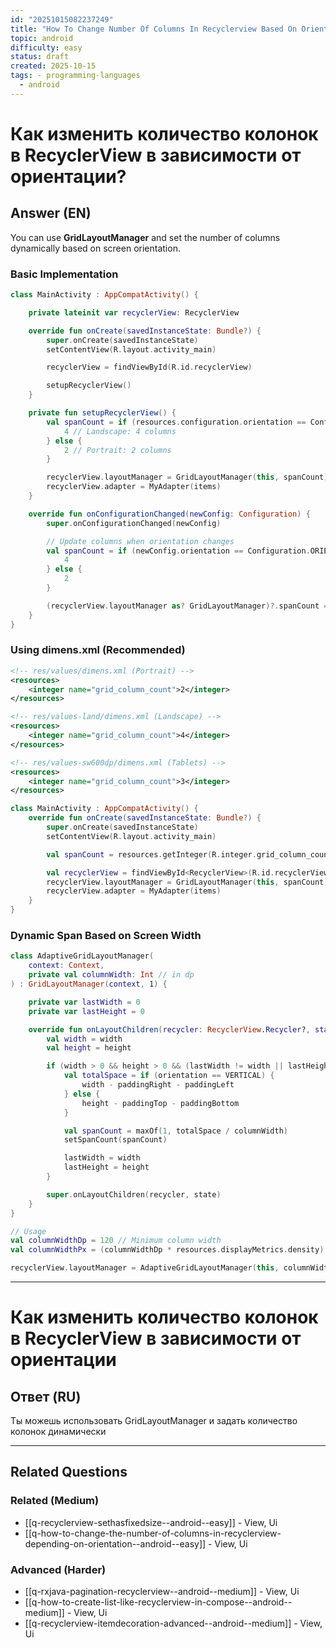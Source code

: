 ```yaml
---
id: "20251015082237249"
title: "How To Change Number Of Columns In Recyclerview Based On Orientation / Как изменить количество колонок в RecyclerView в зависимости от ориентации"
topic: android
difficulty: easy
status: draft
created: 2025-10-15
tags: - programming-languages
  - android
---
```

# Как изменить количество колонок в RecyclerView в зависимости от ориентации?

## Answer (EN)
You can use **GridLayoutManager** and set the number of columns dynamically based on screen orientation.

### Basic Implementation

```kotlin
class MainActivity : AppCompatActivity() {

    private lateinit var recyclerView: RecyclerView

    override fun onCreate(savedInstanceState: Bundle?) {
        super.onCreate(savedInstanceState)
        setContentView(R.layout.activity_main)

        recyclerView = findViewById(R.id.recyclerView)

        setupRecyclerView()
    }

    private fun setupRecyclerView() {
        val spanCount = if (resources.configuration.orientation == Configuration.ORIENTATION_LANDSCAPE) {
            4 // Landscape: 4 columns
        } else {
            2 // Portrait: 2 columns
        }

        recyclerView.layoutManager = GridLayoutManager(this, spanCount)
        recyclerView.adapter = MyAdapter(items)
    }

    override fun onConfigurationChanged(newConfig: Configuration) {
        super.onConfigurationChanged(newConfig)

        // Update columns when orientation changes
        val spanCount = if (newConfig.orientation == Configuration.ORIENTATION_LANDSCAPE) {
            4
        } else {
            2
        }

        (recyclerView.layoutManager as? GridLayoutManager)?.spanCount = spanCount
    }
}
```

### Using dimens.xml (Recommended)

```xml
<!-- res/values/dimens.xml (Portrait) -->
<resources>
    <integer name="grid_column_count">2</integer>
</resources>

<!-- res/values-land/dimens.xml (Landscape) -->
<resources>
    <integer name="grid_column_count">4</integer>
</resources>

<!-- res/values-sw600dp/dimens.xml (Tablets) -->
<resources>
    <integer name="grid_column_count">3</integer>
</resources>
```

```kotlin
class MainActivity : AppCompatActivity() {
    override fun onCreate(savedInstanceState: Bundle?) {
        super.onCreate(savedInstanceState)
        setContentView(R.layout.activity_main)

        val spanCount = resources.getInteger(R.integer.grid_column_count)

        val recyclerView = findViewById<RecyclerView>(R.id.recyclerView)
        recyclerView.layoutManager = GridLayoutManager(this, spanCount)
        recyclerView.adapter = MyAdapter(items)
    }
}
```

### Dynamic Span Based on Screen Width

```kotlin
class AdaptiveGridLayoutManager(
    context: Context,
    private val columnWidth: Int // in dp
) : GridLayoutManager(context, 1) {

    private var lastWidth = 0
    private var lastHeight = 0

    override fun onLayoutChildren(recycler: RecyclerView.Recycler?, state: RecyclerView.State?) {
        val width = width
        val height = height

        if (width > 0 && height > 0 && (lastWidth != width || lastHeight != height)) {
            val totalSpace = if (orientation == VERTICAL) {
                width - paddingRight - paddingLeft
            } else {
                height - paddingTop - paddingBottom
            }

            val spanCount = maxOf(1, totalSpace / columnWidth)
            setSpanCount(spanCount)

            lastWidth = width
            lastHeight = height
        }

        super.onLayoutChildren(recycler, state)
    }
}

// Usage
val columnWidthDp = 120 // Minimum column width
val columnWidthPx = (columnWidthDp * resources.displayMetrics.density).toInt()

recyclerView.layoutManager = AdaptiveGridLayoutManager(this, columnWidthPx)
```

---

# Как изменить количество колонок в RecyclerView в зависимости от ориентации

## Ответ (RU)
Ты можешь использовать GridLayoutManager и задать количество колонок динамически

---

## Related Questions

### Related (Medium)
- [[q-recyclerview-sethasfixedsize--android--easy]] - View, Ui
- [[q-how-to-change-the-number-of-columns-in-recyclerview-depending-on-orientation--android--easy]] - View, Ui

### Advanced (Harder)
- [[q-rxjava-pagination-recyclerview--android--medium]] - View, Ui
- [[q-how-to-create-list-like-recyclerview-in-compose--android--medium]] - View, Ui
- [[q-recyclerview-itemdecoration-advanced--android--medium]] - View, Ui
